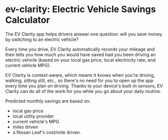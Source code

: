 # ev-clarity: Electric Vehicle Savings Calculator

The EV Clarity app helps drivers answer one question: will you save money by switching to an electric vehicle?

Every time you drive, EV Clarity automatically records your mileage and then tells you how much you would have saved had you been driving an electric vehicle (based on your local gas price, local electricity rate, and current vehicle MPG).

EV Clarity is context-aware, which means it knows when you're driving, walking, sitting still, etc., so there's no need for you to open up the app every time you plan on driving. Thanks to your device's built-in sensors, EV Clarity can do all of the work for you while you go about your daily routine. 

Predicted monthly savings are based on:

- local gas price
- local utility provider
- current vehicle's MPG
- miles driven
- a Nissan Leaf's cost/mile driven.


